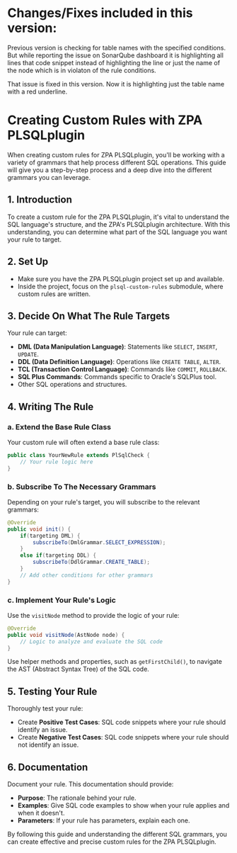 

# Changes/Fixes included in this version:
Previous version is checking for table names with the specified conditions. But while reporting the issue on SonarQube dashboard it is highlighting all lines that code snippet instead of highlighting the line or just the name of the node which is in violaton of the rule conditions.

That issue is fixed in this version. Now it is highlighting just the table name with a red underline.

# Creating Custom Rules with ZPA PLSQLplugin

When creating custom rules for ZPA PLSQLplugin, you'll be working with a variety of grammars that help process different SQL operations. This guide will give you a step-by-step process and a deep dive into the different grammars you can leverage.

## **1. Introduction**

To create a custom rule for the ZPA PLSQLplugin, it's vital to understand the SQL language's structure, and the ZPA's PLSQLplugin architecture. With this understanding, you can determine what part of the SQL language you want your rule to target.

## **2. Set Up**

- Make sure you have the ZPA PLSQLplugin project set up and available.
- Inside the project, focus on the `plsql-custom-rules` submodule, where custom rules are written.

## **3. Decide On What The Rule Targets**

Your rule can target:
- **DML (Data Manipulation Language)**: Statements like `SELECT`, `INSERT`, `UPDATE`.
- **DDL (Data Definition Language)**: Operations like `CREATE TABLE`, `ALTER`.
- **TCL (Transaction Control Language)**: Commands like `COMMIT`, `ROLLBACK`.
- **SQL Plus Commands**: Commands specific to Oracle's SQLPlus tool.
- Other SQL operations and structures.

## **4. Writing The Rule**

### **a. Extend the Base Rule Class**

Your custom rule will often extend a base rule class:

```java
public class YourNewRule extends PlSqlCheck { 
    // Your rule logic here
}
```

### **b. Subscribe To The Necessary Grammars**

Depending on your rule's target, you will subscribe to the relevant grammars:

```java
@Override
public void init() {
    if(targeting DML) {
        subscribeTo(DmlGrammar.SELECT_EXPRESSION);
    }
    else if(targeting DDL) {
        subscribeTo(DdlGrammar.CREATE_TABLE);
    }
    // Add other conditions for other grammars
}
```

### **c. Implement Your Rule's Logic**

Use the `visitNode` method to provide the logic of your rule:

```java
@Override
public void visitNode(AstNode node) {
    // Logic to analyze and evaluate the SQL code
}
```

Use helper methods and properties, such as `getFirstChild()`, to navigate the AST (Abstract Syntax Tree) of the SQL code.

## **5. Testing Your Rule**

Thoroughly test your rule:

- Create **Positive Test Cases**: SQL code snippets where your rule should identify an issue.
- Create **Negative Test Cases**: SQL code snippets where your rule should not identify an issue.

## **6. Documentation**

Document your rule. This documentation should provide:

- **Purpose**: The rationale behind your rule.
- **Examples**: Give SQL code examples to show when your rule applies and when it doesn't.
- **Parameters**: If your rule has parameters, explain each one.

By following this guide and understanding the different SQL grammars, you can create effective and precise custom rules for the ZPA PLSQLplugin.
